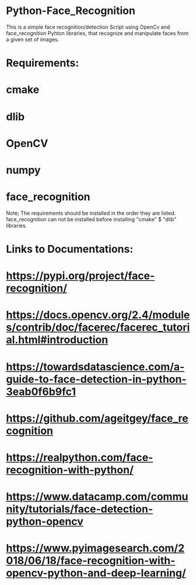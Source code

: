 # Python-Face_Recognition
This is a simple face recognition/detection Script using OpenCv and face_recognition Pyhton libraries, that recognize and manipulate faces from  a given set of images.

# Requirements:
#              cmake
#              dlib
#              OpenCV
#              numpy
#              face_recognition

Note; 
	The requirements should be installed in the order they are listed. face_recognition can not be installed before installing "cmake" $ "dlib" libraries.

# Links to Documentations:
#                        https://pypi.org/project/face-recognition/
#                        https://docs.opencv.org/2.4/modules/contrib/doc/facerec/facerec_tutorial.html#introduction
#                        https://towardsdatascience.com/a-guide-to-face-detection-in-python-3eab0f6b9fc1
#                        https://github.com/ageitgey/face_recognition
#                        https://realpython.com/face-recognition-with-python/
#                        https://www.datacamp.com/community/tutorials/face-detection-python-opencv
#                        https://www.pyimagesearch.com/2018/06/18/face-recognition-with-opencv-python-and-deep-learning/
